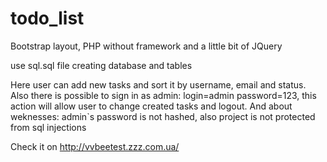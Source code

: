 # todo_list
Bootstrap layout, PHP without framework and a little bit of JQuery

use sql.sql file creating database and tables

Here user can add new tasks and sort it by username, email and status. Also there is possible to sign in as admin: login=admin password=123, this action will allow user to change created tasks and logout. And about weknesses: admin`s password is not hashed, also project is not protected from sql injections

Check it on http://vvbeetest.zzz.com.ua/
